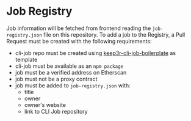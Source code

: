# Job Registry

Job information will be fetched from frontend reading the `job-registry.json` file on this repository. To add a job to the Registry, a Pull Request must be created with the following requirements:

- cli-job repo must be created using [keep3r-cli-job-boilerplate](https://github.com/defi-wonderland/keep3r-cli-job-boilerplate) as template
- cli-job must be available as an `npm package`
- job must be a verified address on Etherscan
- job must not be a proxy contract
- job must be added to `job-registry.json` with:
    - title
    - owner
    - owner's website
    - link to CLI Job repository
